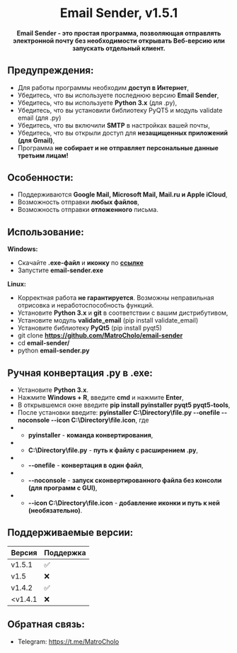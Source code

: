 <h1 align="center">Email Sender, v1.5.1</h1>
<h4 align="center">Email Sender - это простая программа, позволяющая отправлять электронной почту без необходимости открывать Веб-версию или запускать отдельный клиент.</h4>

## Предупреждения:
- Для работы программы необходим **доступ в Интернет**,
- Убедитесь, что вы используете последнюю версию **Email Sender**,
- Убедитесь, что вы используете **Python 3.x** (для .py),
- Убедитесь, что вы установили библиотеку PyQT5 и модуль validate email (для .py)
- Убедитесь, что вы включили **SMTP** в настройках вашей почты,
- Убедитесь, что вы открыли доступ для **незащищенных приложений (для Gmail)**,
- Программа **не собирает и не отправляет персональные данные третьим лицам!**

## Особенности:
- Поддерживаются **Google Mail, Microsoft Mail, Mail.ru и Apple iCloud**,
- Возможность отправки **любых файлов**,
- Возможность отправки **отложенного** письма.

## Использование:
**Windows:**
- Скачайте **.exe-файл** и **иконку** по **[ссылке](https://github.com/MatroCholo/email-sender/releases)**
- Запустите **email-sender.exe**

**Linux:**
- Корректная работа **не гарантируется**. Возможны неправильная отрисовка и неработоспособность функций.
- Установите **Python 3.x** и **git** в соответствии с вашим дистрибутивом,
- Установите модуль **validate_email** (pip install validate_email)
- Установите библиотеку **PyQt5** (pip install pyqt5)
- git clone **https://github.com/MatroCholo/email-sender**
- cd **email-sender/**
- python **email-sender.py**

## Ручная конвертация .py в .exe:
- Установите **Python 3.x**.
- Нажмите **Windows + R**, введите **cmd** и нажмите **Enter**,
- В открывшемся окне введите **pip install pyinstaller pyqt5 pyqt5-tools**,
- После установки введите:
**pyinstaller C:\Directory\file.py --onefile --noconsole --icon C:\Directory\file.icon**, где
- - **pyinstaller** - **команда конвертирования**,
- - **C:\Directory\file.py** - **путь к файлу с расширением .py**,
- - **--onefile** - **конвертация в один файл**,
- - **--noconsole** - **запуск сконвертированного файла без консоли (для программ с GUI)**,
- - **--icon C:\Directory\file.icon** - **добавление иконки и путь к ней (необязательно)**.

## Поддерживаемые версии:

| Версия       | Поддержка          |
| -------------| ------------------ |
| v1.5.1       | :white_check_mark: |
| v1.5         | :x:                |
| v1.4.2       | :white_check_mark: |
| <v1.4.1      | :x:                |


## Обратная связь:
- Telegram: https://t.me/MatroCholo
